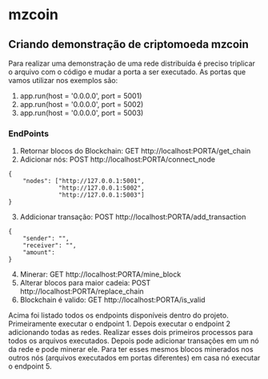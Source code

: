 # mzcoin
## Criando demonstração de criptomoeda mzcoin

Para realizar uma demonstração de uma rede distribuída é preciso triplicar o arquivo com o código e mudar a porta a ser executado. As portas que vamos utilizar nos exemplos são: 
1.  app.run(host = '0.0.0.0', port = 5001)
2.  app.run(host = '0.0.0.0', port = 5002)
3.  app.run(host = '0.0.0.0', port = 5003)


### EndPoints
1. Retornar blocos do Blockchain: GET http://localhost:PORTA/get_chain
2. Adicionar nós: POST http://localhost:PORTA/connect_node
~~~
{
    "nodes": ["http://127.0.0.1:5001", 
              "http://127.0.0.1:5002", 
              "http://127.0.0.1:5003"]
}
~~~
3. Addicionar transação: POST http://localhost:PORTA/add_transaction
~~~~
{
    "sender": "",
    "receiver": "",
    "amount":   
}
~~~~
4. Minerar: GET http://localhost:PORTA/mine_block
5. Alterar blocos para maior cadeia: POST http://localhost:PORTA/replace_chain 
6. Blockchain é valido: GET http://localhost:PORTA/is_valid


Acima foi listado todos os endpoints disponíveis dentro do projeto. Primeiramente executar o endpoint 1. Depois executar o endpoint 2 adicionando todas as redes. Realizar esses dois primeiros processos para todos os arquivos executados. Depois pode adicionar transações em um nó da rede e pode minerar ele. Para ter esses mesmos blocos minerados nos outros nós (arquivos executados em portas diferentes) em casa nó executar o endpoint 5.

